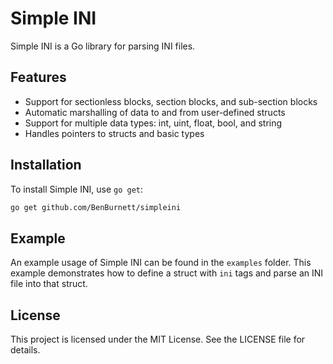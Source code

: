 # Simple INI

Simple INI is a Go library for parsing INI files.

## Features

- Support for sectionless blocks, section blocks, and sub-section blocks
- Automatic marshalling of data to and from user-defined structs
- Support for multiple data types: int, uint, float, bool, and string
- Handles pointers to structs and basic types

## Installation

To install Simple INI, use `go get`:

```sh
go get github.com/BenBurnett/simpleini
```

## Example

An example usage of Simple INI can be found in the `examples` folder. This example demonstrates how to define a struct with `ini` tags and parse an INI file into that struct.

## License

This project is licensed under the MIT License. See the LICENSE file for details.
